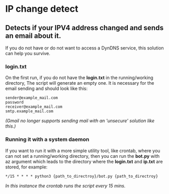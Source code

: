 # IP change detect
## Detects if your IPV4 address changed and sends an email about it.

If you do not have or do not want to access a DynDNS service, this solution can help you survive.

### login.txt
On the first run, if you do not have the **login.txt** in the running/working directory, The script will generate an empty one.
It is necessary for the email sending and should look like this:
```
sender@example_mail.com
password
receiver@example_mail.com
smtp.example_mail.com
```
_(Gmail no longer supports sending mail with an 'unsecure' solution like this.)_

### Running it with a system daemon
If you want to run it with a more simple utility tool, like crontab, where you can not set a running/working directory, then you can run the **bot.py** with az argument which leads to the directory where the **login.txt** and **ip.txt** are stored, for example:
```
*/15 * * * * python3 {path_to_directroy}/bot.py {path_to_directroy}
```
_In this instance the crontab runs the script every 15 mins._
